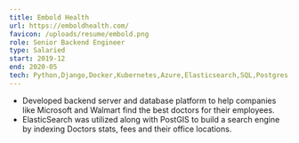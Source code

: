 ```yaml
---
title: Embold Health
url: https://emboldhealth.com/
favicon: /uploads/resume/embold.png
role: Senior Backend Engineer
type: Salaried
start: 2019-12
end: 2020-05
tech: Python,Django,Docker,Kubernetes,Azure,Elasticsearch,SQL,Postgres,PostGIS,Hipaa
---
```


- Developed backend server and database platform to help companies like
  Microsoft and Walmart find the best doctors for their employees.
- ElasticSearch was utilized along with PostGIS to build a search engine by
  indexing Doctors stats, fees and their office locations.
